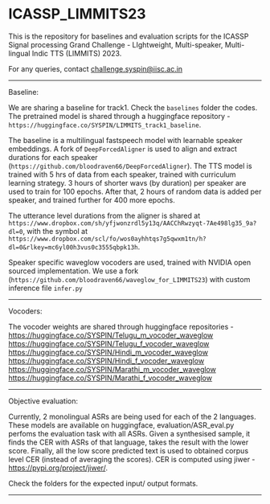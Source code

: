 # ICASSP_LIMMITS23
This is the repository for baselines and evaluation scripts for the ICASSP Signal processing Grand Challenge - LIghtweight, Multi-speaker, Multi-lingual Indic TTS (LIMMITS) 2023.

For any queries, contact challenge.syspin@iisc.ac.in

---

Baseline:

We are sharing a baseline for track1. Check the `baselines` folder the codes. The pretrained model is shared through a huggingface repository - `https://huggingface.co/SYSPIN/LIMMITS_track1_baseline`.

The baseline is a multilingual fastspeech model with learnable speaker embeddings. A fork of `DeepForcedAligner` is used to align and extract durations for each speaker (`https://github.com/bloodraven66/DeepForcedAligner`). The TTS model is trained with 5 hrs of data from each speaker, trained with curriculum learning strategy. 3 hours of shorter wavs (by duration) per speaker are used to train for 100 epochs. After that, 2 hours of random data is added per speaker, and trained further for 400 more epochs.

The utterance level durations from the aligner is shared at `https://www.dropbox.com/sh/yfjwonzrdl5y13q/AACChRwzyqt-7Ae498lg35_9a?dl=0`, with the symbol at `https://www.dropbox.com/scl/fo/wos0ayhhtqs7g5qwxm1tn/h?dl=0&rlkey=mc6yl00h3vus0c3555qbpk13h`.

Speaker specific waveglow vocoders are used, trained with NVIDIA open sourced implementation. We use a fork (`https://github.com/bloodraven66/waveglow_for_LIMMITS23`) with custom inference file `infer.py`

---

Vocoders:

The vocoder weights are shared through huggingface repositories - 
https://huggingface.co/SYSPIN/Telugu_m_vocoder_waveglow <br>
https://huggingface.co/SYSPIN/Telugu_f_vocoder_waveglow <br>
https://huggingface.co/SYSPIN/Hindi_m_vocoder_waveglow <br>
https://huggingface.co/SYSPIN/Hindi_f_vocoder_waveglow <br>
https://huggingface.co/SYSPIN/Marathi_m_vocoder_waveglow <br>
https://huggingface.co/SYSPIN/Marathi_f_vocoder_waveglow <br>



---

Objective evaluation:

Currently, 2 monolingual ASRs are being used for each of the 2 languages. These models are available on huggingface, evaluation/ASR_eval.py perfoms the evaluation task with all ASRs. Given a synthesised sample, it finds the CER with ASRs of that language, takes the result with the lower score. Finally, all the low score predicted text is used to obtained corpus level CER (instead of averaging the scores). CER is computed using jiwer - https://pypi.org/project/jiwer/.

Check the folders for the expected input/ output formats.

---


